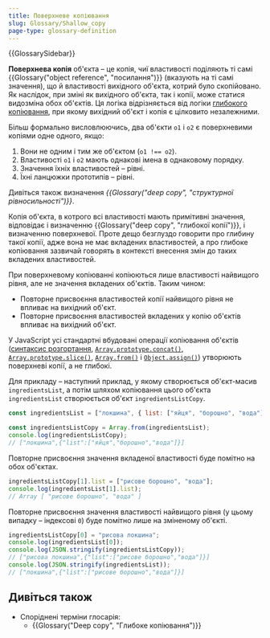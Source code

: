 ```yaml
---
title: Поверхневе копіювання
slug: Glossary/Shallow_copy
page-type: glossary-definition
---
```


{{GlossarySidebar}}

**Поверхнева копія** об'єкта – це копія, чиї властивості поділяють ті самі {{Glossary("object reference", "посилання")}} (вказують на ті самі значення), що й властивості вихідного об'єкта, котрий було скопійовано. Як наслідок, при зміні як вихідного об'єкта, так і копії, може статися видозміна обох об'єктів. Ця логіка відрізняється від логіки [глибокого копіювання](/uk/docs/Glossary/Deep_copy), при якому вихідний об'єкт і копія є цілковито незалежними.

Більш формально висловлюючись, два об'єкти `o1` і `o2` є поверхневими копіями одне одного, якщо:

1. Вони не одним і тим же об'єктом (`o1 !== o2`).
2. Властивості `o1` і `o2` мають однакові імена в однаковому порядку.
3. Значення їхніх властивостей – рівні.
4. Їхні ланцюжки прототипів – рівні.

Дивіться також визначення _{{Glossary("deep copy", "структурної рівносильності")}}_.

Копія об'єкта, в котрого всі властивості мають примітивні значення, відповідає і визначенню {{Glossary("deep copy", "глибокої копії")}}, і визначенню поверхневої. Проте дещо безглуздо говорити про глибину такої копії, адже вона не має вкладених властивостей, а про глибоке копіювання зазвичай говорять в контексті внесення змін до таких вкладених властивостей.

При поверхневому копіюванні копіюються лише властивості найвищого рівня, але не значення вкладених об'єктів. Таким чином:

- Повторне присвоєння властивостей копії найвищого рівня не впливає на вихідний об'єкт.
- Повторне присвоєння властивостей вкладених у копію об'єктів впливає на вихідний об'єкт.

У JavaScript усі стандартні вбудовані операції копіювання об'єктів ([синтаксис розгортання](/uk/docs/Web/JavaScript/Reference/Operators/Spread_syntax), [`Array.prototype.concat()`](/uk/docs/Web/JavaScript/Reference/Global_Objects/Array/concat), [`Array.prototype.slice()`](/uk/docs/Web/JavaScript/Reference/Global_Objects/Array/slice), [`Array.from()`](/uk/docs/Web/JavaScript/Reference/Global_Objects/Array/from) і [`Object.assign()`](/uk/docs/Web/JavaScript/Reference/Global_Objects/Object/assign)) утворюють поверхневі копії, а не глибокі.

Для прикладу – наступний приклад, у якому створюється об'єкт-масив `ingredientsList`, а потім шляхом копіювання цього об'єкта `ingredientsList` створюється об'єкт `ingredientsListCopy`.

```js
const ingredientsList = ["локшина", { list: ["яйця", "борошно", "вода"] }];

const ingredientsListCopy = Array.from(ingredientsList);
console.log(ingredientsListCopy);
// ["локшина",{"list":["яйця","борошно","вода"]}]
```

Повторне присвоєння значення вкладеної властивості буде помітно на обох об'єктах.

```js
ingredientsListCopy[1].list = ["рисове борошно", "вода"];
console.log(ingredientsList[1].list);
// Array [ "рисове борошно", "вода" ]
```

Повторне присвоєння значення властивості найвищого рівня (у цьому випадку – індексові `0`) буде помітно лише на зміненому об'єкті.

```js
ingredientsListCopy[0] = "рисова локшина";
console.log(ingredientsList[0]);
console.log(JSON.stringify(ingredientsListCopy));
// ["рисова локшина",{"list":["рисове борошно","вода"]}]
console.log(JSON.stringify(ingredientsList));
// ["локшина",{"list":["рисове борошно","вода"]}]
```

## Дивіться також

- Споріднені терміни глосарія:
  - {{Glossary("Deep copy", "Глибоке копіювання")}}
